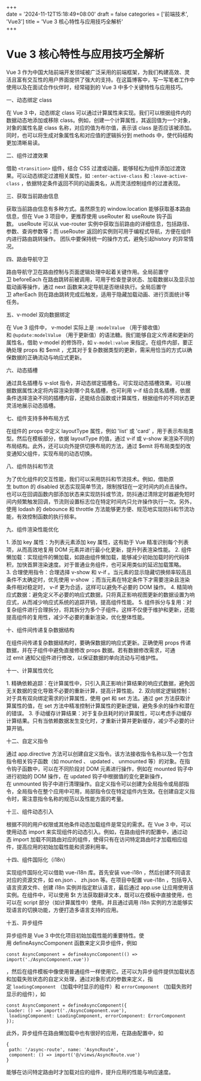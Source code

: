+++  
date = '2024-11-12T15:18:49+08:00'
draft = false
categories = ['前端技术', 'Vue3']
title = 'Vue 3 核心特性与应用技巧全解析'  
+++

# Vue 3 核心特性与应用技巧全解析
 
Vue 3 作为中国大陆前端开发领域被广泛采用的前端框架，为我们构建高效、灵活且富有交互性的用户界面提供了强大的支持。在这篇博客中，写一写笔者工作中使用以及在面试合作伙伴时，经常碰到的 Vue 3 中多个关键特性与应用技巧。
 
一、动态绑定 class
 
在 Vue 3 中，动态绑定 class 可以通过计算属性来实现。我们可以根据组件内的数据动态地添加或移除 class。例如，创建一个计算属性，其返回值为一个对象，对象的属性名是 class 名称，对应的值为布尔值，表示该 class 是否应该被添加。同时，也可以将生成对象属性名和对应值的逻辑拆分到 methods 中，使代码结构更加清晰易读。
 
二、组件过渡效果
 
借助 `<transition>` 组件，结合 CSS 过渡或动画，能够轻松为组件添加过渡效果。可以动态绑定过渡相关属性，如 `:enter-active-class` 和 `:leave-active-class` ，依据特定条件返回不同的动画类名，从而灵活控制组件的过渡表现。
 
三、获取当前路由信息
 
获取当前路由信息有多种方式。虽然原生的 window.location 能够获取基本路由信息，但在 Vue 3 项目中，更推荐使用 useRouter 和 useRoute 钩子函数。 useRoute 可以从 vue-router 实例中获取当前路由的详细信息，包括路径、参数、查询参数等；而 useRouter 返回的实例则可用于编程式导航，方便在组件内进行路由跳转操作。
团队中要保持统一的操作方式，避免引起history 的异常情况。
 
四、路由导航守卫
 
路由导航守卫在路由控制与页面逻辑处理中起着关键作用。全局前置守卫 beforeEach 在路由跳转前被调用，可用于检查登录状态、加载数据以及显示加载动画等操作，通过 next 函数来决定导航是否继续执行。全局后置守卫 afterEach 则在路由跳转完成后触发，适用于隐藏加载动画、进行页面统计等任务。
 
五、v-model 双向数据绑定
 
在 Vue 3 组件中， v-model 实际上是 `:modelValue` （用于接收值）和 `@update:modelValue` （用于更新值）的语法糖。我们能够自定义传递和更新的属性名，借助 v-model 的修饰符，如 `v-model:value` 来指定。在组件内部，要正确处理 props 和 $emit ，尤其对于复杂数据类型的更新，需采用恰当的方式以确保数据的正确流动与响应式更新。
 
六、动态插槽
 
通过具名插槽与 v-slot 指令，并动态绑定插槽名，可实现动态插槽效果。可以根据数据属性决定将内容渲染到哪个具名插槽，也可利用 v-if 结合具名插槽，依据条件选择渲染不同的插槽内容，还能结合函数或计算属性，根据组件的不同状态更灵活地展示动态插槽。
 
七、组件支持多种布局方式
 
在组件的 props 中定义 layoutType 属性，例如 'list' 或 'card' ，用于表示布局类型。然后在模板部分，依据 layoutType 的值，通过 v-if 或 v-show 来渲染不同的布局结构。此外，还可以向外提供切换布局的方法，通过 $emit 将布局类型的改变通知父组件，实现布局的动态切换。
 
八、组件防抖和节流
 
为了优化组件的交互性能，我们可以采用防抖和节流技术。例如，借助原生 button 的 disabled 状态实现简单节流，限制按钮在一定时间内的点击操作。也可以在回调函数内部添加状态来实现防抖或节流，防抖通过清除定时器避免短时间内频繁触发回调，节流则设置标志位在特定时间内只允许操作执行一次。另外，使用 lodash 的 debounce 和 throttle 方法能够更方便、规范地实现防抖和节流功能，有效控制函数的执行频率。
 
九、组件渲染性能优化
 
1. 添加 key 属性：为列表元素添加 key 属性，这有助于 Vue 精准识别每个列表项，从而高效地复用 DOM 元素并进行最小化更新，提升列表渲染性能。
2. 组件懒加载：实现组件的懒加载，如路由组件懒加载，能够减少初始加载时的代码体积，加快首屏渲染速度。对于普通业务组件，也可采用类似的延迟加载策略。
3. 合理使用指令：合理选择 v-show 和 v-if 。当元素的显示隐藏切换频率较高且条件不太确定时，优先使用 v-show ；而当元素在特定条件下才需要渲染且渲染条件相对稳定时， v-if 更为合适，这样可以避免不必要的 DOM 操作。
4. 精简响应式数据：避免定义不必要的响应式数据，只将真正影响视图更新的数据设置为响应式，从而减少响应式系统的追踪开销，提高组件性能。
5. 组件拆分与复用：对复杂组件进行合理拆分，将其拆分为多个子组件。这样不仅便于维护和更新，还能提高组件的复用性，减少不必要的重新渲染，优化整体性能。
 
十、组件间传递复杂数据结构
 
在组件间传递复杂数据结构时，要确保数据的响应式更新。正确使用 props 传递数据，并在子组件中避免直接修改 props 数据。若有数据修改需求，可通过 emit 通知父组件进行修改，以保证数据的单向流动与可维护性。
 
十一、计算属性优化
 
1. 精确依赖追踪：在计算属性中，只引入真正影响计算结果的响应式数据，避免因无关数据的变化导致不必要的重新计算，提高计算性能。
2. 双向绑定逻辑控制：对于具有双向绑定需求的计算属性，使用 get 和 set 方法。通过 get 方法获取计算属性的值，在 set 方法中精准控制计算属性的更新逻辑，避免多余的操作和潜在的错误。
3. 手动缓存计算结果：对于复杂且耗时的计算属性，可以考虑手动缓存计算结果。只有当依赖数据发生变化时，才重新计算并更新缓存，减少不必要的计算开销。
 
十二、自定义指令
 
通过 app.directive 方法可以创建自定义指令。该方法接收指令名称以及一个包含指令相关钩子函数（如 mounted 、 updated 、 unmounted 等）的对象。在指令钩子函数中，可以在不同阶段对 DOM 元素进行操作，例如在 mounted 钩子中进行初始的 DOM 操作，在 updated 钩子中根据值的变化更新操作，在 unmounted 钩子中进行清理操作。自定义指令可以创建为全局指令或局部指令，全局指令在整个应用中可用，局部指令仅在特定组件内生效。在创建自定义指令时，需注意指令名称的规范以及性能方面的考量。
 
十三、组件动态引入
 
根据不同的用户权限或其他条件动态加载组件是常见的需求。在 Vue 3 中，可以使用动态 import 来实现组件的动态引入。例如，在路由组件的配置中，通过动态 import 加载不同路由对应的组件，使得只有在访问特定路由时才加载相应组件，提高应用的初始加载性能和资源利用率。
 
十四、组件国际化（i18n）
 
实现组件国际化可以借助 vue-i18n 库。首先安装 vue-i18n ，然后创建不同语言对应的资源文件，如 en.json 、 zh.json 等。在项目中配置 vue-i18n ，包括导入语言资源文件、创建 i18n 实例并指定默认语言，最后通过 app.use 让应用使用该实例。在组件中，可以使用 $t 方法获取翻译文本，既可以在模板中直接使用，也可以在 script 部分（如计算属性中）使用。并且通过调用 i18n 实例的方法能够实现语言的切换功能，方便打造多语言支持的应用。
 
十五、异步组件
 
异步组件是 Vue 3 中优化项目初始加载性能的重要特性。使用 defineAsyncComponent 函数来定义异步组件，例如 
```
const AsyncComponent = defineAsyncComponent(() => import('./AsyncComponent.vue'))
```
，然后在组件模板中像使用普通组件一样使用它。还可以为异步组件提供加载状态和加载失败状态的自定义处理，通过对象形式的参数来定义，指定 `loadingComponent` （加载中时显示的组件）和 `errorComponent` （加载失败时显示的组件），如 
```
const AsyncComponent = defineAsyncComponent({
loader: () => import('./AsyncComponent.vue'),
 loadingComponent: LoadingComponent, errorComponent: ErrorComponent
});
```
此外，异步组件在路由懒加载中也有很好的应用，在路由配置中，如 
```
{
 path: '/async-route', name: 'AsyncRoute',
 component: () => import('@/views/AsyncRoute.vue')
}
```
能够在访问特定路由时才加载对应的组件，提升应用的性能与响应速度。
 
